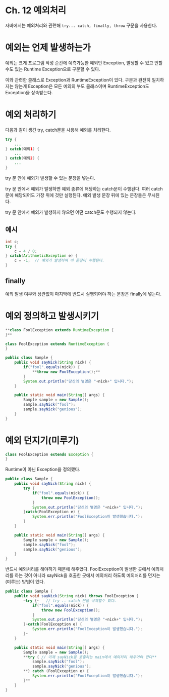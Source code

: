 # Ch. 12 예외처리

자바에서는 예외처리와 관련해 `try... catch, finally, throw` 구문을 사용한다. 

# 예외는 언제 발생하는가

예외는 크게 프로그램 작성 순간에 예측가능한 예외인 Exception, 발생할 수 있고 안할 수도 있는 Runtime Exception으로 구분할 수 있다. 

이와 관련한 클래스로 Exception과 RuntimeException이 있다. 구분과 완전히 일치하지는 않는게 Exception은 모든 예외의 부모 클래스이며 RuntimeException도 Exception을 상속받는다. 

# 예외 처리하기

다음과 같이 생긴 try, catch문을 사용해 예외를 처리한다. 

```java
try {
    ...
} catch(예외1) {
    ...
} catch(예외2) {
    ...
}
```

try 문 안에 예외가 발생할 수 있는 문장을 넣는다. 

try 문 안에서 예외가 발생하면 예외 종류에 해당하는 catch문이 수행된다. 여러 catch문에 해당되어도 가장 위에 것만 실행된다. 예외 발생 문장 뒤에 있는 문장들은 무시된다. 

try 문 안에서 예외가 발생하지 않으면 어떤 catch문도 수행되지 않는다. 

## 예시

```java
int c;
try {
    c = 4 / 0;
} catch(ArithmeticException e) {
    c = -1;  // 예외가 발생하여 이 문장이 수행된다.
}
```

## finally

예외 발생 여부와 상관없이 마지막에 반드시 실행되어야 하는 문장은 finally에 넣는다. 

# 예외 정의하고 발생시키기

```java
**class FoolException extends RuntimeException {
}**

class FoolException extends RuntimeException {
}

public class Sample {
    public void sayNick(String nick) {
        if("fool".equals(nick)) {
            **throw new FoolException();**
        }
        System.out.println("당신의 별명은 "+nick+" 입니다.");
    }

    public static void main(String[] args) {
        Sample sample = new Sample();
        sample.sayNick("fool");
        sample.sayNick("genious");
    }
}
```

# 예외 던지기(미루기)

```java
class FoolException extends Exception {
}
```

Runtime이 아닌 Exception을 정의했다. 

```java
public class Sample {
    public void sayNick(String nick) {
        try {
            if("fool".equals(nick)) {
                throw new FoolException();
            }
            System.out.println("당신의 별명은 "+nick+" 입니다.");
        }catch(FoolException e) {
            System.err.println("FoolException이 발생했습니다.");
        }
    }

    public static void main(String[] args) {
        Sample sample = new Sample();
        sample.sayNick("fool");
        sample.sayNick("genious");
    }
}
```

반드시 예외처리를 해야하기 때문에 해주었다. FoolException이 발생한 곳에서 예외처리를 하는 것이 아니라 sayNick을 호출한 곳에서 예외처리 하도록 예외처리를 던지는(미루는) 방법이 있다. 

```java
public class Sample {
    public void sayNick(String nick) throws FoolException {
        ~try {~   // try .. catch 문을 삭제할수 있다.
            if("fool".equals(nick)) {
                throw new FoolException();
            }
            System.out.println("당신의 별명은 "+nick+" 입니다.");
        }~catch(FoolException e) {
            System.err.println("FoolException이 발생했습니다.");
        }~
    }

    public static void main(String[] args) {
        Sample sample = new Sample();
        **try { // 이제 sayNick을 호출하는 main에서 예외처리 해주어야 한다**
            sample.sayNick("fool");
            sample.sayNick("genious");
        **} catch (FoolException e) {
            System.err.println("FoolException이 발생했습니다.");
        }**
    }
}
```
